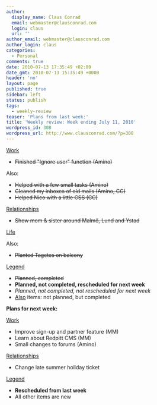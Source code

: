 ```yaml
---
author:
  display_name: Claus Conrad
  email: webmaster@clausconrad.com
  login: claus
  url: ''
author_email: webmaster@clausconrad.com
author_login: claus
categories:
  - Personal
comments: true
date: 2010-07-13 17:35:49 +02:00
date_gmt: 2010-07-13 15:35:49 +0000
header: 'no'
layout: page
published: true
sidebar: left
status: publish
tags:
  - weekly-review
teaser: 'Plans from last week:'
title: 'Weekly review: Week ending July 11, 2010'
wordpress_id: 308
wordpress_url: http://www.clausconrad.com/?p=308
---
```

<u>Work</u>

*   <del>Finished "Ignore user" function (Amino)</del>

Also:

*   <del>Helped with a few small tasks (Amino)</del>
*   <del>Cleaned my inboxes of old mails (Amino, CC)</del>
*   <del>Helped Nico with a little CSS (CC)</del>

<u>Relationships</u>

*   <del>Show mom & sister around Malmö, Lund and Ystad</del>

<u>Life</u>

Also:

*   <del>Planted Tagetes on balcony</del>

<u>Legend</u>

*   <del>Planned, completed</del>
*   **Planned, not completed, rescheduled for next week**
*   _Planned, not completed, not rescheduled for next week_
*   <u>Also</u> items: not planned, but completed

<a id="next-week"></a>**Plans for next week:**

<u>Work</u>

*   Improve sign-up and partner feature (MM)
*   Learn about Redpitt CMS (MM)
*   Small changes to forums (Amino)

<u>Relationships</u>

*   Change late summer holiday ticket

<u>Legend</u>

*   **Rescheduled from last week**
*   All other items are new

